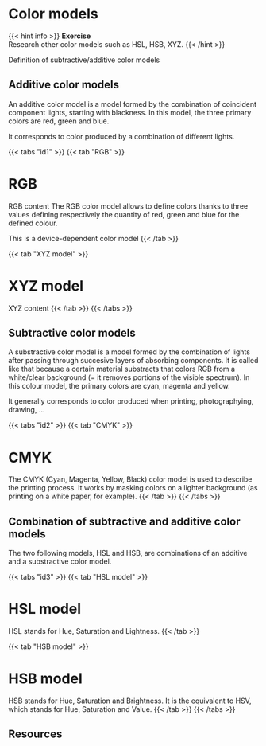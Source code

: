 # Color models

{{< hint info >}}
**Exercise**  
Research other color models such as HSL, HSB, XYZ.
{{< /hint >}}

Definition of subtractive/additive color models

## Additive color models

An additive color model is a model formed by the combination of coincident component lights, starting with blackness. In this model, the three primary colors are red, green and blue.

It corresponds to color produced by a combination of different lights.

{{< tabs "id1" >}}
{{< tab "RGB" >}}
# RGB
RGB content
The RGB color model allows to define colors thanks to three values defining respectively the quantity of red, green and blue for the defined colour.


This is a device-dependent color model
{{< /tab >}}

{{< tab "XYZ model" >}} 
# XYZ model
XYZ content
{{< /tab >}}
{{< /tabs >}}

## Subtractive color models

A substractive color model is a model formed by the combination of lights after passing through succesive layers of absorbing components. It is called like that because a certain material substracts that colors RGB from a white/clear background (= it removes portions of the visible spectrum). In this colour model, the primary colors are cyan, magenta and yellow.

It generally corresponds to color produced when printing, photographying, drawing, ...

{{< tabs "id2" >}}
{{< tab "CMYK" >}}
# CMYK
The CMYK (Cyan, Magenta, Yellow, Black) color model is used to describe the printing process. It works by masking colors on a lighter background (as printing on a white paper, for example).
{{< /tab >}}
{{< /tabs >}}

## Combination of subtractive and additive color models

The two following models, HSL and HSB, are combinations of an additive and a substractive color model.

{{< tabs "id3" >}}
{{< tab "HSL model" >}}
# HSL model
HSL stands for Hue, Saturation and Lightness.
{{< /tab >}}

{{< tab "HSB model" >}}
# HSB model
HSB stands for Hue, Saturation and Brightness. It is the equivalent to HSV, which stands for Hue, Saturation and Value.
{{< /tab >}}
{{< /tabs >}}

## Resources